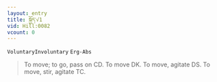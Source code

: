 ```yaml
---
layout: entry
title: སྐྱོད་√1
vid: Hill:0082
vcount: 0
---
```

`VoluntaryInvoluntary` `Erg-Abs`
> To move; to go, pass on CD\.
 To move DK\.
 To move, agitate DS\.
 To move, stir, agitate TC\.

